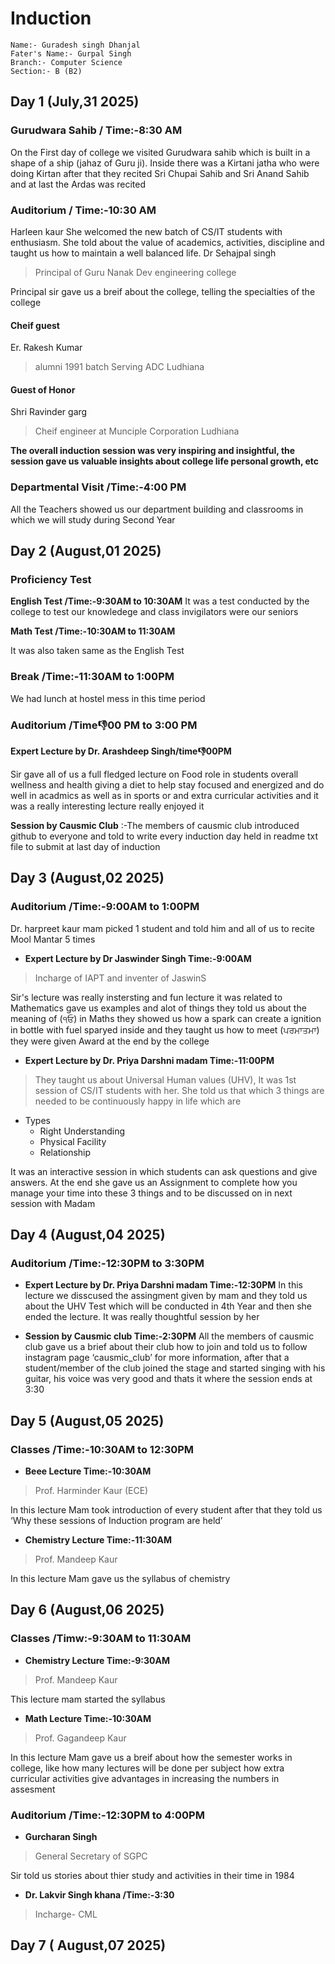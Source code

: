 # Induction

    Name:- Guradesh singh Dhanjal
    Fater's Name:- Gurpal Singh
    Branch:- Computer Science 
    Section:- B (B2)


## Day 1 (July,31 2025)

### Gurudwara Sahib        / Time:-8:30 AM
On the First day of college we visited Gurudwara sahib which is built in a shape of a ship (jahaz of Guru ji). Inside there was a Kirtani jatha who were doing Kirtan after that they recited Sri Chupai Sahib and Sri Anand Sahib and at last the Ardas was recited 
### Auditorium      /  Time:-10:30 AM
Harleen kaur
    She welcomed the new batch of CS/IT students with enthusiasm. She told about the value of academics, activities, discipline and taught us how to maintain a well balanced life.
Dr Sehajpal singh                       
>Principal of Guru Nanak Dev engineering college

Principal sir gave us a breif about the college, telling the specialties of the college
#### Cheif guest
Er. Rakesh Kumar
>alumni 1991 batch Serving ADC Ludhiana

#### Guest of Honor
Shri Ravinder garg
> Cheif engineer at Munciple Corporation Ludhiana

**The overall induction session was very inspiring and insightful, the session gave us valuable insights about college life personal growth, etc**
### Departmental Visit /Time:-4:00 PM
 All the Teachers showed us our department building and classrooms in which we will study during Second Year


## Day 2 (August,01 2025) 

### Proficiency Test 
**English Test  /Time:-9:30AM to 10:30AM**
It was a test conducted by the college to test our knowledege 
and class invigilators were our seniors 

**Math Test    /Time:-10:30AM to 11:30AM**

It was also taken same as the English Test

### Break /Time:-11:30AM to 1:00PM
We had lunch at hostel mess in this time period 

### Auditorium /Time:-1:00 PM to 3:00 PM
**Expert Lecture by Dr. Arashdeep Singh/time:-1:00PM**

Sir gave all of us a full fledged lecture on Food role in students overall wellness and health giving a diet to help stay focused and energized and do well in acadmics as well as in sports or and extra curricular activities and it was a really interesting lecture really enjoyed it

**Session by Causmic Club**
:-The members of causmic club introduced github to everyone and told to write every induction day held in readme txt file to submit at last day of induction 


## Day 3 (August,02 2025)
### Auditorium /Time:-9:00AM to 1:00PM
Dr. harpreet kaur mam picked 1 student and told him and all of us to recite Mool Mantar 5 times 
* **Expert Lecture by Dr Jaswinder Singh  Time:-9:00AM**
>Incharge of IAPT and inventer of JaswinS

Sir's lecture was really instersting and fun lecture it was related to Mathematics gave us examples and alot of things they told us about the meaning of (੧ਓ) in Maths they showed us how a spark can create a ignition in bottle with fuel sparyed inside and they taught us how to meet (ਪਰਮਾਤਮਾ) they were given Award at the end by the college 
* **Expert Lecture by Dr. Priya Darshni madam   Time:-11:00PM**

>They taught us about Universal Human values (UHV), It was 1st session of CS/IT students with her. She told us that which 3 things are needed to be continuously happy in life which are
* Types
   * Right Understanding 
   * Physical Facility 
   * Relationship

It was an interactive session in which students can ask questions and give answers. At the end she gave us an Assignment to complete how you manage your time into these 3 things and to be discussed on in next session with Madam 


## Day 4 (August,04 2025)
### Auditorium /Time:-12:30PM to 3:30PM
* **Expert Lecture by Dr. Priya Darshni madam   Time:-12:30PM**
In this lecture we disscused the  assingment given by mam and they told us about the UHV Test which will be conducted in 4th Year and then she ended the lecture. It was really thoughtful session by her

* **Session by Causmic club   Time:-2:30PM**
All the members of causmic club gave us a brief about their club how to join and told us to follow instagram page ‘causmic_club’ for more information, after that a student/member of the club joined the stage and started singing with his guitar, his voice was very good and thats it where the session ends at 3:30


## Day 5 (August,05 2025)
### Classes  /Time:-10:30AM to 12:30PM
* **Beee Lecture   Time:-10:30AM**
> Prof. Harminder Kaur (ECE)

In this lecture Mam took introduction of every student after that they told us ‘Why these sessions of Induction program are held’

* **Chemistry Lecture   Time:-11:30AM**
> Prof. Mandeep Kaur

In this lecture Mam gave us the syllabus of chemistry 


## Day 6 (August,06 2025)
### Classes   /Timw:-9:30AM to 11:30AM
* **Chemistry Lecture   Time:-9:30AM**
>Prof. Mandeep Kaur

This lecture mam started the syllabus 

* **Math Lecture   Time:-10:30AM**
>Prof. Gagandeep Kaur

In this lecture Mam gave us a breif about how the semester works in college, like how many lectures will be done per subject how extra curricular activities give advantages in increasing the numbers in assesment

### Auditorium /Time:-12:30PM to 4:00PM
* **Gurcharan Singh**
> General Secretary of SGPC 

Sir told us stories about thier study and activities in their time in 1984 

* **Dr. Lakvir Singh khana /Time:-3:30** 
> Incharge- CML



## Day 7 ( August,07 2025)
###